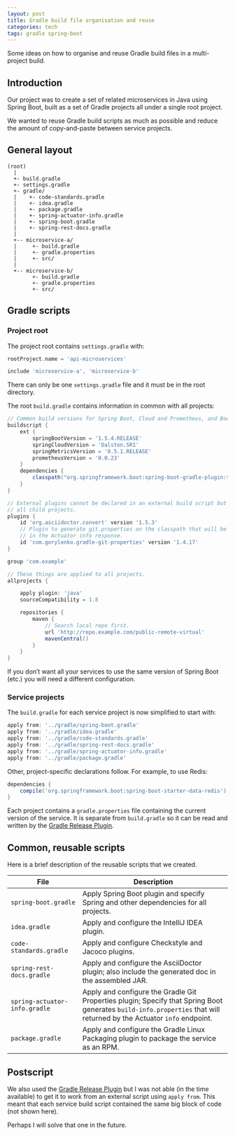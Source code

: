 ```yaml
---
layout: post
title: Gradle build file organisation and reuse
categories: tech
tags: gradle spring-boot
---
```


Some ideas on how to organise and reuse Gradle build files in a multi-project build.

## Introduction

Our project was to create a set of related microservices in Java using Spring Boot,
built as a set of Gradle projects all under a single root project.

We wanted to reuse Gradle build scripts as much as possible and reduce the amount of
copy-and-paste between service projects.

## General layout

```text
(root)
  |
  +- build.gradle
  +- settings.gradle
  +- gradle/
  |    +- code-standards.gradle
  |    +- idea.gradle
  |    +- package.gradle
  |    +- spring-actuator-info.gradle
  |    +- spring-boot.gradle
  |    +- spring-rest-docs.gradle
  |
  +-- microservice-a/
  |     +- build.gradle
  |     +- gradle.properties
  |     +- src/
  |
  +-- microservice-b/
        +- build.gradle
        +- gradle.properties
        +- src/
```

## Gradle scripts

### Project root

The project root contains `settings.gradle` with:

```groovy
rootProject.name = 'api-microservices'

include 'microservice-a', 'microservice-b'
```

There can only be one `settings.gradle` file and it must be in the root directory.  

The root `build.gradle` contains information in common with all projects:

```groovy
// Common build versions for Spring Boot, Cloud and Prometheus, and Boot plugin.
buildscript {
    ext {
        springBootVersion = '1.5.4.RELEASE'
        springCloudVersion = 'Dalston.SR1'
        springMetricsVersion = '0.5.1.RELEASE'
        prometheusVersion = '0.0.23'
    }
    dependencies {
        classpath("org.springframework.boot:spring-boot-gradle-plugin:${springBootVersion}")
    }
}

// External plugins cannot be declared in an external build script but will be available to
// all child projects.
plugins {
    id 'org.asciidoctor.convert' version '1.5.3'
    // Plugin to generate git.properties on the classpath that will be included
    // in the Actuator info response.
    id 'com.gorylenko.gradle-git-properties' version '1.4.17'
}

group 'com.example'

// These things are applied to all projects.
allprojects {

    apply plugin: 'java'
    sourceCompatibility = 1.8

    repositories {
        maven {
            // Search local repo first.
            url 'http://repo.example.com/public-remote-virtual'
            mavenCentral()
        }
    }
}
```

If you don’t want all your services to use the same version of Spring Boot (etc.) you will need a different
configuration.

### Service projects

The `build.gradle` for each service project is now simplified to start with:

```groovy
apply from: '../gradle/spring-boot.gradle'
apply from: '../gradle/idea.gradle'
apply from: '../gradle/code-standards.gradle'
apply from: '../gradle/spring-rest-docs.gradle'
apply from: '../gradle/spring-actuator-info.gradle'
apply from: '../gradle/package.gradle'
```

Other, project-specific declarations follow. For example, to use Redis:

```groovy
dependencies {
    compile('org.springframework.boot:spring-boot-starter-data-redis')
}
```

Each project contains a `gradle.properties` file containing the current version of the service.
It is separate from `build.gradle` so it can be read and written by the
 [Gradle Release Plugin](https://github.com/researchgate/gradle-release).

## Common, reusable scripts

Here is a brief description of the reusable scripts that we created.

| File    | Description         |
|---------|---------------------|
| `spring-boot.gradle` | Apply Spring Boot plugin and specify Spring and other dependencies for all projects. |
| `idea.gradle` | Apply and configure the IntelliJ IDEA plugin. |
| `code-standards.gradle` | Apply and configure Checkstyle and Jacoco plugins. |
| `spring-rest-docs.gradle` | Apply and configure the AsciiDoctor plugin; also include the generated doc in the assembled JAR. |
| `spring-actuator-info.gradle` | Apply and configure the Gradle Git Properties plugin; Specify that Spring Boot generates `build-info.properties` that will returned by the Actuator `info` endpoint. |
| `package.gradle` | Apply and configure the Gradle Linux Packaging plugin to package the service as an RPM. |

## Postscript

We also used the [Gradle Release Plugin](https://github.com/researchgate/gradle-release)
but I was not able (in the time available) to get it to work from
an external script using `apply from`. This meant that each service build script contained the same big
block of code (not shown here). 

Perhaps I will solve that one in the future.
